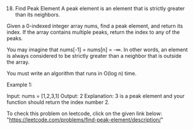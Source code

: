 18. Find Peak Element
A peak element is an element that is strictly greater than its neighbors.

Given a 0-indexed integer array nums, find a peak element, and return its index. If the array contains multiple peaks, return the index to any of the peaks.

You may imagine that nums[-1] = nums[n] = -∞. In other words, an element is always considered to be strictly greater than a neighbor that is outside the array.

You must write an algorithm that runs in O(log n) time.


Example 1:

Input: nums = [1,2,3,1]
Output: 2
Explanation: 3 is a peak element and your function should return the index number 2.

To check this problem on leetcode, click on the given link below:
    "https://leetcode.com/problems/find-peak-element/description/"